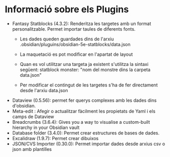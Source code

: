 # Informació sobre els Plugins

- Fantasy Statblocks (4.3.2): Renderitza les targetes amb un format personalitzable. Permet importar taules de diferents fonts. 
	- Les dades queden guardades dins de l'arxiu .obsidian/pluguins/obsidian-5e-statblocks/data.json
	- La maquetació es pot modificar en l'apartat de layout
	- Quan es vol utilitzar una targeta ja existent s'utilitza la sintaxi següent:
		statblock
		monster: "nom del monstre dins la carpeta data.json"
		
	- Per modificar el contingut de les targetes s'ha de fer directament desde l'arxiu data.json
- Dataview (0.5.56): permet fer querys complexes amb les dades dins d'obsidian.
- Meta-edit : Afegir o actualitzar fàcilment les propietats de Yaml i els camps de Dataview
- Breadcrumbs (3.6.4): Gives you a way to visualise a custom-built hierarchy in your Obsidian vault
- Database folder (3.4.0): Permet crear estructures de bases de dades.
- Excalidraw (1.9.7): Permet crear dibuixos
- JSON/CVS Importer (0.30.0): Permet importar dades desde arxius csv o json amb plantilles